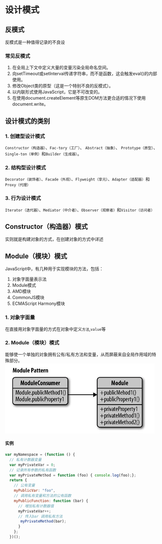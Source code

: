 # 设计模式

## 反模式
反模式是一种值得记录的不良设
### 常见反模式
1. 在全局上下文中定义大量的变量污染全局命名空间。
2. 向setTimeout或setInterval传递字符串，而不是函数，这会触发eval()的内部使用。
3. 修改Object类的原型（这是一个特别不良的反模式）。
4. 以内联形式使用JavaScript，它是不可改变的。
5. 在使用document.createElement等原生DOM方法更合适的情况下使用document.write。

## 设计模式的类别
### 1. 创建型设计模式
`Constructor（构造器）`、`Fac-tory（工厂）`、 `Abstract（抽象）`、 `Prototype（原型）`、`Single-ton（单例）`和`Builder（生成器）`。

### 2. 结构型设计模式
`Decorator（装饰者）`、`Facade（外观）`、`Flyweight（享元）`、`Adapter（适配器）`和`Proxy（代理）`

### 3. 行为设计模式
`Iterator（迭代器）`、`Mediator（中介者）`、`Observer（观察者）`和`Visitor（访问者）`

## Constructor（构造器）模式
实则就是构建对象的方式，在创建对象的方式中详述

## Module（模块）模式
JavaScript中，有几种用于实现模块的方法，包括：
1. 对象字面量表示法   
1. Module模式   
1. AMD模块   
1. CommonJS模块   
1. ECMAScript Harmony模块

### 1. 对象字面量
在直接用对象字面量的方式在对象中定义`方法`,`value`等

### 2. Module（模块）模式
能够使一个单独的对象拥有公有/私有方法和变量，从而屏蔽来自全局作用域的特殊部分。
![ddd.jpeg](../img/img32.png)
#### 实例
```js
var myNamespace = (function () {
  // 私有计数器变量
  var myPrivateVar = 0;
  // 记录所有参数的私有函数
  var myPrivateMethod = function (foo) { console.log(foo);};
  return {  
    // 公有变量  
    myPublicVar: "foo",  
    // 调用私有变量和方法的公有函数  
    myPublicFunction: function (bar) {  
      // 增加私有计数器值  
      myPrivateVar++;  
      // 传入bar 调用私有方法 
       myPrivateMethod(bar);  
      } 
    };
  })();
```